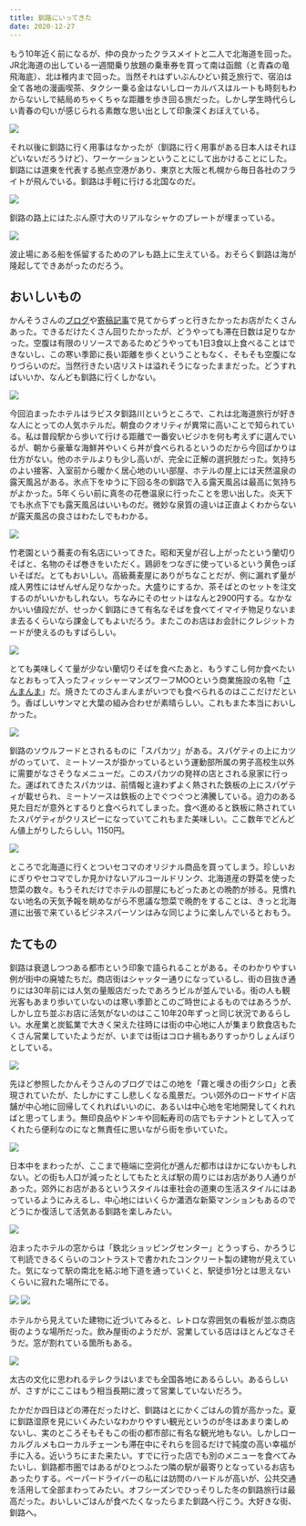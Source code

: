 ```yaml
---
title: 釧路にいってきた
date: 2020-12-27
---
```


もう10年近く前になるが、仲の良かったクラスメイトと二人で北海道を回った。JR北海道の出している一週間乗り放題の乗車券を買って南は函館（と青森の竜飛海底）、北は稚内まで回った。当然それはずいぶんひどい貧乏旅行で、宿泊は全て各地の漫画喫茶、タクシー乗る金はないしローカルバスはルートも時刻もわからないしで結局めちゃくちゃな距離を歩き回る旅だった。しかし学生時代らしい青春の匂いが感じられる素敵な思い出として印象深くおぼえている。

![](https://photos.smugmug.com/photos/i-h2rPzTr/0/cf55107b/X2/i-h2rPzTr-X2.jpg)

それ以後に釧路に行く用事はなかったが（釧路に行く用事がある日本人はそれほどいないだろうけど）、ワーケーションということにして出かけることにした。釧路には道東を代表する拠点空港があり、東京と大阪と札幌から毎日各社のフライトが飛んでいる。釧路は手軽に行ける北国なのだ。

![](https://photos.smugmug.com/photos/i-JPvNdWD/0/13f4b2c0/X2/i-JPvNdWD-X2.jpg)

釧路の路上にはたぶん原寸大のリアルなシャケのプレートが埋まっている。

![](https://photos.smugmug.com/photos/i-3tVdQQb/0/45b00491/X2/i-3tVdQQb-X2.jpg)

波止場にある船を係留するためのアレも路上に生えている。おそらく釧路は海が隆起してできあがったのだろう。

## おいしいもの

かんそうさんの[ブログ](https://www.kansou-blog.jp/entry/2018/10/18/173838)や[寄稿記事](https://yorimichi.airdo.jp/kansou_kushiro)で見てからずっと行きたかったお店がたくさんあった。できるだけたくさん回りたかったが、どうやっても滞在日数は足りなかった。空腹は有限のリソースであるためどうやっても1日3食以上食べることはできないし、この寒い季節に長い距離を歩くということもなく、そもそも空腹になりづらいのだ。当然行きたい店リストは溢れそうになったままだった。どうすればいいか、なんども釧路に行くしかない。

![](https://photos.smugmug.com/photos/i-CzD3j8f/0/d0720950/X2/i-CzD3j8f-X2.jpg)

今回泊まったホテルはラビスタ釧路川というところで、これは北海道旅行が好きな人にとっての人気ホテルだ。朝食のクオリティが異常に高いことで知られている。私は普段駅から歩いて行ける距離で一番安いビジホを何も考えずに選んでいるが、朝から豪華な海鮮丼やいくら丼が食べられるというのだから今回ばかりは仕方がない。他のホテルよりも少し高いが、完全に正解の選択肢だった。気持ちのよい接客、入室前から暖かく居心地のいい部屋、ホテルの屋上には天然温泉の露天風呂がある。氷点下をゆうに下回る冬の釧路で入る露天風呂は最高に気持ちがよかった。5年くらい前に真冬の花巻温泉に行ったことを思い出した。炎天下でも氷点下でも露天風呂はいいものだ。微妙な泉質の違いは正直よくわからないが露天風呂の良さはわたしでもわかる。

![](https://photos.smugmug.com/photos/i-tfwCqSp/0/fd27ad80/X2/i-tfwCqSp-X2.jpg)

竹老園という蕎麦の有名店にいってきた。昭和天皇が召し上がったという蘭切りそばと、名物のそば巻きをいただく。鶏卵をつなぎに使っているという黄色っぽいそばだ。とてもおいしい。高級蕎麦屋にありがちなことだが、例に漏れず量が成人男性にはぜんぜん足りなかった。大盛りにするか、茶そばとのセットを注文するのがいいかもしれない。ちなみにそのセットはなんと2900円する。なかなかいい値段だが、せっかく釧路にきて有名なそばを食べてイマイチ物足りないまま去るくらいなら課金してもよいだろう。またこのお店はお会計にクレジットカードが使えるのもすばらしい。

![](https://photos.smugmug.com/photos/i-s2RqFQ6/0/694fbbf4/X2/i-s2RqFQ6-X2.jpg)

とても美味しくて量が少ない蘭切りそばを食べたあと、もうすこし何か食べたいなとおもって入ったフィッシャーマンズワーフMOOという商業施設の名物「[さんまんま](https://sanmanma.com)」だ。焼きたてのさんまんまがいつでも食べられるのはここだけだという。香ばしいサンマと大葉の組み合わせが素晴らしい。これもまた本当においしかった。

![](https://photos.smugmug.com/photos/i-QwdTvBv/0/284e82c0/X2/i-QwdTvBv-X2.jpg)

釧路のソウルフードとされるものに「スパカツ」がある。スパゲティの上にカツがのっていて、ミートソースが掛かっているという運動部所属の男子高校生以外に需要がなさそうなメニューだ。このスパカツの発祥の店とされる泉家に行った。運ばれてきたスパカツは、前情報と違わずよく熱された鉄板の上にスパゲティが載せられ、ミートソースは鉄板の上でぐつぐつと沸騰している。迫力のある見た目だが意外とするりと食べられてしまった。食べ進めると鉄板に熱されていたスパゲティがクリスピーになっていてこれもまた美味しい。ここ数年でどんどん値上がりしたらしい。1150円。

![](https://photos.smugmug.com/photos/i-J6ZRSKW/0/70173727/X2/i-J6ZRSKW-X2.jpg)

ところで北海道に行くとついセコマのオリジナル商品を買ってしまう。珍しいおにぎりやセコマでしか見かけないアルコールドリンク、北海道産の野菜を使った惣菜の数々。もうそれだけでホテルの部屋にもどったあとの晩酌が捗る。見慣れない地名の天気予報を眺めながら不思議な惣菜で晩酌をすることは、きっと北海道に出張で来ているビジネスパーソンはみな同じように楽しんでいるとおもう。

## たてもの

釧路は衰退しつつある都市という印象で語られることがある。そのわかりやすい例が街中の廃墟たちだ。商店街はシャッター通りになっているし、街の目抜き通りには30年前には人気の量販店だったであろうビルが並んでいる。街の人も観光客もあまり歩いていないのは寒い季節とこのご時世によるものではあろうが、しかし立ち並ぶお店に活気がないのはここ10年20年ずっと同じ状況であるらしい。水産業と炭鉱業で大きく栄えた往時には街の中心地に人が集まり飲食店もたくさん営業していたようだが、いまでは街はコロナ禍もありすっかりしょんぼりとしている。

![](https://photos.smugmug.com/photos/i-cvjw5N6/0/b95bf0b9/X2/i-cvjw5N6-X2.jpg)

先ほど参照したかんそうさんのブログではこの地を「霧と嘆きの街クシロ」と表現されていたが、たしかにすこし悲しくなる風景だ。つい郊外のロードサイド店舗が中心地に回帰してくれればいいのに、あるいは中心地を宅地開発してくれればと思ってしまう。無印良品やドンキや回転寿司の店でもテナントとして入ってくれたら便利なのになと無責任に思いながら街を歩いていた。

![](https://photos.smugmug.com/photos/i-RF2LZqG/0/59d833ab/X2/i-RF2LZqG-X2.jpg)

日本中をまわったが、ここまで極端に空洞化が進んだ都市はほかにないかもしれない。どの街も人口が減ったとしてもたとえば駅の周りにはお店があり人通りがあった。郊外にお店があるというスタイルは車社会の道東の生活スタイルにはあっているようにみえるし、中心地にはいくらか瀟洒な新築マンションもあるのでどうにか復活して活気ある釧路を楽しみたい。

![](https://photos.smugmug.com/photos/i-qwpdzMc/0/30fd13ca/X2/i-qwpdzMc-X2.jpg)

泊まったホテルの窓からは「鉄北ショッピングセンター」とうっすら、かろうじて判読できるくらいのコントラストで書かれたコンクリート製の建物が見えていた。気になって駅の南北を結ぶ地下道を通っていくと、駅徒歩1分とは思えないくらいに寂れた場所にでる。

![](https://photos.smugmug.com/photos/i-dq7BZKq/0/a198a410/X2/i-dq7BZKq-X2.jpg)
![](https://photos.smugmug.com/photos/i-P9JVkMf/0/420fd5bc/X2/i-P9JVkMf-X2.jpg)

ホテルから見えていた建物に近づいてみると、レトロな雰囲気の看板が並ぶ商店街のような場所だった。飲み屋街のようだが、営業している店はほとんどなさそうだ。窓が割れている箇所もある。

![](https://photos.smugmug.com/photos/i-NtV4QxX/0/35e8fd1c/X2/i-NtV4QxX-X2.jpg)

太古の文化に思われるテレクラはいまでも全国各地にあるらしい。あるらしいが、さすがにここはもう相当長期に渡って営業していないだろう。

たかだか四日ほどの滞在だったけど、釧路はとにかくごはんの質が高かった。夏に釧路湿原を見にいくみたいなわかりやすい観光というのが冬はあまり楽しめないし、実のところそもそもこの街の都市部に有名な観光地もない。しかしローカルグルメもローカルチェーンも滞在中にそれらを回るだけで純度の高い幸福が手に入る。近いうちにまた来たい。すでに行った店でも別のメニューを食べてみたいし、釧路都市圏ではあるがひとつふたつ隣の駅が最寄りとなっているお店もあったりする。ペーパードライバーの私には訪問のハードルが高いが、公共交通を活用して全部まわってみたい。オフシーズンでひっそりした冬の釧路旅行は最高だった。おいしいごはんが食べたくなったらまた釧路へ行こう。大好きな街、釧路へ。

